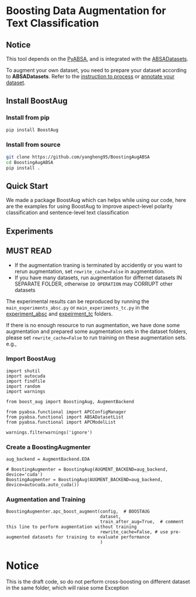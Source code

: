 # Boosting Data Augmentation for Text Classification

## Notice

This tool depends on the [PyABSA](https://github.com/yangheng95/PyABSA),
and is integrated with the [ABSADatasets](https://github.com/yangheng95/ABSADatasets).

To augment your own dataset, you need to prepare your dataset according to **ABSADatasets**.
Refer to the [instruction to process](https://github.com/yangheng95/ABSADatasets)
or [annotate your dataset](https://github.com/yangheng95/ABSADatasets/tree/v1.2/DPT).

## Install BoostAug

### Install from pip

```bash
pip install BoostAug
```

### Install from source

```bash
git clone https://github.com/yangheng95/BoostingAugABSA
cd BoostingAugABSA
pip install .
```

## Quick Start

We made a package BoostAug which can helps while using our code, here are the examples for using BoostAug to improve
aspect-level polarity classification and sentence-level text classification

## Experiments

## MUST READ
- If the augmentation traning is terminated by accidently or you want to rerun augmentation, set `rewrite_cache=False` in augmentation.
- If you have many datasets, run augmentation for differnet datasets IN SEPARATE FOLDER, otherwise `IO OPERATION`
may CORRUPT other datasets 

The experimental results can be reproduced by running the `main_experiments_absc.py` or `main_experiments_tc.py`
in the [experiment_absc](experiment_absc) and [expeirment_tc](experiment_tc) folders.

If there is no enough resource to run augmentation, we have done some augmentation and
prepared some augmentation sets in the dataset folders, please set `rewrite_cache=False` to run training on these
augmentation sets.
e.g.,

### Import BoostAug

```python3
import shutil
import autocuda
import findfile
import random
import warnings

from boost_aug import BoostingAug, AugmentBackend

from pyabsa.functional import APCConfigManager
from pyabsa.functional import ABSADatasetList
from pyabsa.functional import APCModelList

warnings.filterwarnings('ignore')
```

### Create a BoostingAugmenter

```python3
aug_backend = AugmentBackend.EDA

# BoostingAugmenter = BoostingAug(AUGMENT_BACKEND=aug_backend, device='cuda')
BoostingAugmenter = BoostingAug(AUGMENT_BACKEND=aug_backend, device=autocuda.auto_cuda())
```

### Augmentation and Training

```python3
BoostingAugmenter.apc_boost_augment(config,  # BOOSTAUG
                                    dataset,
                                    train_after_aug=True,  # comment this line to perform augmentation without training
                                    rewrite_cache=False, # use pre-augmented datasets for training to evaluate performance
                                    )

```


# Notice

This is the draft code, so do not perform cross-boosting on different dataset in the same folder, which will raise some
Exception
